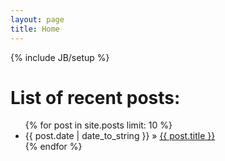 ```yaml
---
layout: page
title: Home 
---
```

{% include JB/setup %}

# List of recent posts: #

<ul class="posts">
  {% for post in site.posts limit: 10 %}
    <li><span>{{ post.date | date_to_string }}</span> &raquo; <a href="{{ BASE_PATH }}{{ post.url }}">{{ post.title }}</a></li>
  {% endfor %}
</ul>

